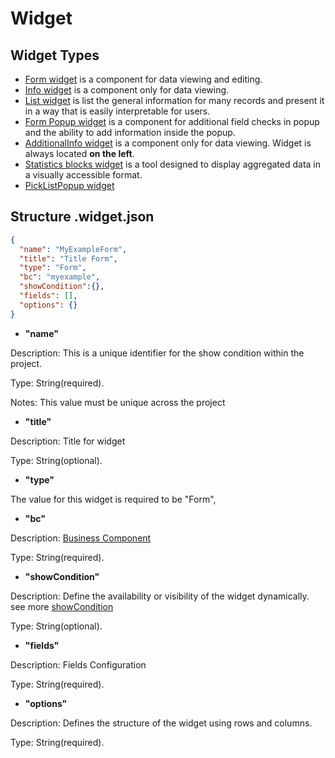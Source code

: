 # Widget
## Widget Types
* [Form widget](/widget/type/form/form) is a component for data viewing and editing. 
* [Info widget](/widget/type/info/info) is a component only for data viewing.
* [List widget](/widget/type/list/list) is list the general information for many records and present it in a way that is easily interpretable for users.
* [Form Popup widget](widget/type/formpopup/formpopup) is a component for additional field checks in popup and the ability to add information inside the popup.
* [AdditionalInfo widget](widget/type/additionalinfo/additionalinf) is a component only for data viewing. Widget is always located **on the left**.
* [Statistics blocks widget](widget/type/statblocks/statblocks)  is a  tool designed to display aggregated data in a visually accessible format.
* [PickListPopup widget](widget/type/pickListPopup/pickListPopup)
 
## Structure .widget.json

```json
{
  "name": "MyExampleForm",
  "title": "Title Form",
  "type": "Form",
  "bc": "myexample",
  "showCondition":{},
  "fields": [],
  "options": {}
}
```

* **"name"**

Description: This is a unique identifier for the show condition within the project.

Type: String(required).

Notes: This value must be unique across the project

* **"title"**

Description: Title for widget

Type: String(optional).

* **"type"**

The value for this widget is required to be "Form",

* **"bc"**

Description: [Business Component](/environment/businesscomponent/businesscomponent/)

Type: String(required).

*  **"showCondition"**

Description: Define the availability or visibility of the widget  dynamically. see more [showCondition](/widget/type/property/showcondition/showcondition)

Type: String(optional).

* **"fields"**

Description: Fields Configuration

Type: String(required).

* **"options"**

Description:  Defines the structure of the widget using rows and columns.

Type: String(required).
 